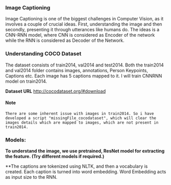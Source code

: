 ### Image Captioning

Image Captioning is one of the biggest challenges in Computer Vision, as it involves a couple of crucial ideas. 
First, understanding the image and then secondly, presenting it through utterances like humans do. The ideas is a CNN-RNN model, where CNN is considered as Encoder of the network while the RNN is considered as Decoder of the Network.

### Understanding COCO Dataset

The dataset consists of train2014, val2014 and test2014. Both the train2014 and val2014 folder contains images, annotations,
Person Keypoints, Captions etc. Each image has 5 captions mapped to it. I will train CNNRNN model on train2014.

**Dataset URL** http://cocodataset.org/#download

#### Note
    There are some inherent issue with images in train2014. So i have developed a script "missingFile_cocodataset", which will clear the images details which are mapped to images, which are not present in train2014.

### Models:

  **To understand the image, we use pretrained, ResNet model for extracting the feature. (Try different models if required.)**
  
  **The captions are tokenized using NLTK, and then a vocabulary is created. Each caption is turned into word embedding.
  Word Embedding acts as input size to the RNN.
